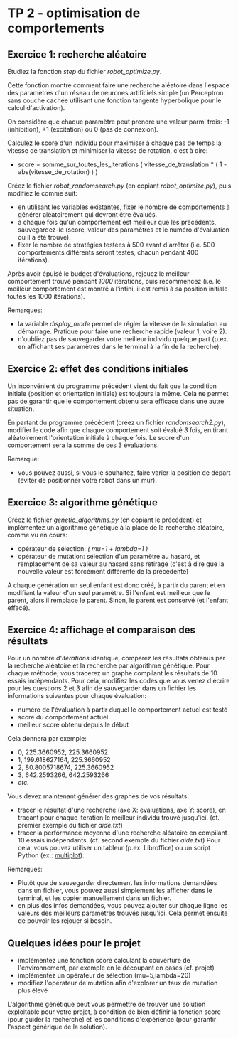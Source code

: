# TP 2 - optimisation de comportements

## Exercice 1: recherche aléatoire 

Etudiez la fonction _step_ du fichier _robot_optimize.py_. 

Cette fonction montre comment faire une recherche aléatoire dans l'espace des paramètres d'un réseau de neurones artificiels simple (un Perceptron sans couche cachée utilisant une fonction tangente hyperbolique pour le calcul d'activation).

On considère que chaque paramètre peut prendre une valeur parmi trois: -1 (inhibition), +1 (excitation) ou 0 (pas de connexion).

Calculez le score d'un individu pour maximiser à chaque pas de temps la vitesse de translation et minimiser la vitesse de rotation, c'est à dire:
* score = somme_sur_toutes_les_iterations ( vitesse_de_translation * ( 1 - abs(vitesse_de_rotation) ) ) 

Créez le fichier _robot_randomsearch.py_ (en copiant _robot_optimize.py_), puis modifiez le comme suit:
* en utilisant les variables existantes, fixer le nombre de comportements à générer aléatoirement qui devront être évalués.
* à chaque fois qu'un comportement est meilleur que les précédents, sauvegardez-le (score, valeur des paramètres et le numéro d'évaluation ou il a été trouvé).
* fixer le nombre de stratégies testées à 500 avant d'arrêter (i.e. 500 comportements différents seront testés, chacun pendant 400 itérations).

Après avoir épuisé le budget d'évaluations, rejouez le meilleur comportement trouvé pendant _1000_ itérations, puis recommencez (i.e. le meilleur comportement est montré à l'infini, il est remis à sa position initiale toutes les 1000 itérations).

Remarques:
* la variable _display_mode_ permet de régler la vitesse de la simulation au démarrage. Pratique pour faire une recherche rapide (valeur 1, voire 2).
* n'oubliez pas de sauvegarder votre meilleur individu quelque part (p.ex. en affichant ses paramètres dans le terminal à la fin de la recherche).

## Exercice 2: effet des conditions initiales

Un inconvénient du programme précédent vient du fait que la condition initiale (position et orientation initiale) est toujours la même. Cela ne permet pas de garantir que le comportement obtenu sera efficace dans une autre situation. 

En partant du programme précédent (créez un fichier _randomsearch2.py_), modifier le code afin que chaque comportement soit évalué _3_ fois, en tirant aléatoirement l'orientation initiale à chaque fois. Le score d'un comportement sera la somme de ces 3 évaluations.

Remarque: 
* vous pouvez aussi, si vous le souhaitez, faire varier la position de départ (éviter de positionner votre robot dans un mur).

## Exercice 3: algorithme génétique

Créez le fichier _genetic_algorithms.py_ (en copiant le précédent) et implémentez un algorithme génétique à la place de la recherche aléatoire, comme vu en cours:
* opérateur de sélection: _( mu=1 + lambda=1 )_
* opérateur de mutation: sélection d'un paramètre au hasard, et remplacement de sa valeur au hasard sans retirage (c'est à dire que la nouvelle valeur est forcément différente de la précédente)

A chaque génération un seul enfant est donc créé, à partir du parent et en modifiant la valeur d'un seul paramètre. Si l'enfant est meilleur que le parent, alors il remplace le parent. Sinon, le parent est conservé (et l'enfant effacé).

## Exercice 4: affichage et comparaison des résultats 

Pour un nombre d'_itérations_ identique, comparez les résultats obtenus par la recherche aléatoire et la recherche par algorithme génétique. Pour chaque méthode, vous tracerez un graphe compilant les résultats de 10 essais indépendants. Pour cela, modifiez les codes que vous venez d'écrire pour les questions 2 et 3 afin de sauvegarder dans un fichier les informations suivantes pour chaque évaluation:

* numéro de l'évaluation à partir duquel le comportement actuel est testé 
* score du comportement actuel
* meilleur score obtenu depuis le début

Cela donnera par exemple:
* 0, 225.3660952, 225.3660952
* 1, 199.618627164, 225.3660952
* 2, 80.8005718674, 225.3660952
* 3, 642.2593266, 642.2593266 
* _etc._

Vous devez maintenant générer des graphes de vos résultats:
* tracer le résultat d'une recherche (axe X: evaluations, axe Y: score), en traçant pour chaque itération le meilleur individu trouvé jusqu'ici. (cf. premier exemple du fichier _aide.txt_)
* tracer la performance moyenne d'une recherche aléatoire en compilant 10 essais indépendants. (cf. second exemple du fichier _aide.txt_)
Pour cela, vous pouvez utiliser un tableur (p.ex. Libroffice) ou un script Python (ex.: [multiplot](https://github.com/nekonaute/SU-LU3IN025-robots/tree/main/multiplotCSV)).

Remarques:
* Plutôt que de sauvegarder directement les informations demandées dans un fichier, vous pouvez aussi simplement les afficher dans le terminal, et les copier manuellement dans un fichier.
* en plus des infos demandées, vous pouvez ajouter sur chaque ligne les valeurs des meilleurs paramètres trouvés jusqu'ici. Cela permet ensuite de pouvoir les rejouer si besoin.

## Quelques idées pour le projet

* implémentez une fonction score calculant la couverture de l'environnement, par exemple en le découpant en cases (cf. projet)
* implémentez un opérateur de sélection (mu=5,lambda=20)
* modifiez l'opérateur de mutation afin d'explorer un taux de mutation plus élevé

L'algorithme génétique peut vous permettre de trouver une solution exploitable pour votre projet, à condition de bien définir la fonction score (pour guider la recherche) et les conditions d'expérience (pour garantir l'aspect générique de la solution).
